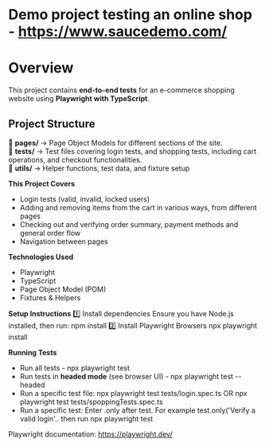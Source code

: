 # Demo project testing an online shop - https://www.saucedemo.com/ 

# Overview  
This project contains **end-to-end tests** for an e-commerce shopping website using **Playwright with TypeScript**.  

## Project Structure  
📂 **pages/** → Page Object Models for different sections of the site.  
📂 **tests/** → Test files covering login tests, and shopping tests, including cart operations, and checkout functionalities.  
📂 **utils/** → Helper functions, test data, and fixture setup

**This Project Covers**
- Login tests (valid, invalid, locked users)
- Adding and removing items from the cart in various ways, from different pages
- Checking out and verifying order summary, payment methods and general order flow
- Navigation between pages

**Technologies Used**
- Playwright
- TypeScript
- Page Object Model (POM)
- Fixtures & Helpers

**Setup Instructions**
1️⃣ Install dependencies
Ensure you have Node.js installed, then run: npm install
2️⃣ Install Playwright Browsers  npx playwright install

**Running Tests**
- Run all tests  - npx playwright test
- Run tests in **headed mode** (see browser UI) - npx playwright test --headed
- Run a specific test file:  npx playwright test tests/login.spec.ts  OR npx playwright test tests/spoppingTests.spec.ts
- Run a specific test: Enter .only after test. For example test.only('Verify a valid login'.. then run npx playwright test

Playwright documentation: https://playwright.dev/
